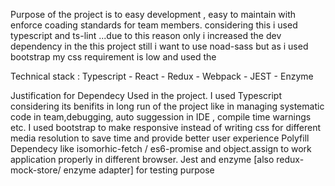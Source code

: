 Purpose of the project is to easy development , easy to maintain with enforce coading standards for team members.
considering this i used typescript and ts-lint ...due to this reason only i increased the dev dependency in the this project
still i want to use noad-sass but as i used bootstrap my css requirement is low and used the

Technical stack : Typescript - React - Redux - Webpack - JEST - Enzyme

Justification for Dependecy Used in the project.
I used Typescript considering its benifits in long run of the project like in managing systematic code in team,debugging, auto suggession in IDE , compile time warnings etc.
I used bootstrap to make responsive instead of writing css for different media resolution to save time and provide better user experience
Polyfill Dependecy like isomorhic-fetch / es6-promise and object.assign to work application properly in different browser.
Jest and enzyme [also redux-mock-store/ enzyme adapter] for testing purpose
